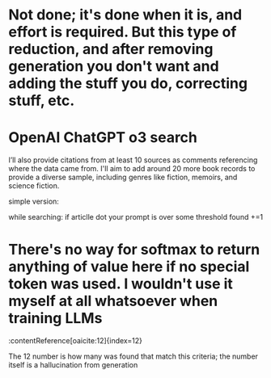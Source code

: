 # Not done; it's done when it is, and effort is required. But this type of reduction, and after removing generation you don't want and adding the stuff you do, correcting stuff, etc. 

# OpenAI ChatGPT o3 search

I’ll also provide citations from at least 10 sources as comments referencing where the data came from. I'll aim to add around 20 more book records to provide a diverse sample, including genres like fiction, memoirs, and science fiction.

simple version: 

while searching: 
    if articlle dot your prompt is over some threshold
    found +=1

# There's no way for softmax to return anything of value here if no special token was used. I wouldn't use it myself at all whatsoever when training LLMs

 :contentReference[oaicite:12]{index=12}

 The 12 number is how many was found that match this criteria; the number itself is a hallucination from generation